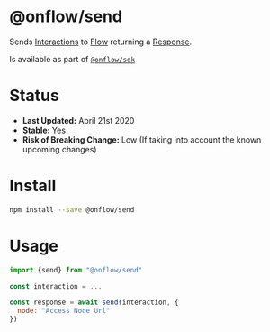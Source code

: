 # @onflow/send

Sends [Interactions](../interaction) to [Flow](https://onflow.org) returning a [Response](../response).

Is available as part of [`@onflow/sdk`](../sdk)

# Status

- **Last Updated:** April 21st 2020
- **Stable:** Yes
- **Risk of Breaking Change:** Low (If taking into account the known upcoming changes)

# Install

```bash
npm install --save @onflow/send
```

# Usage

```javascript
import {send} from "@onflow/send"

const interaction = ...

const response = await send(interaction, {
  node: "Access Node Url"
})
```
